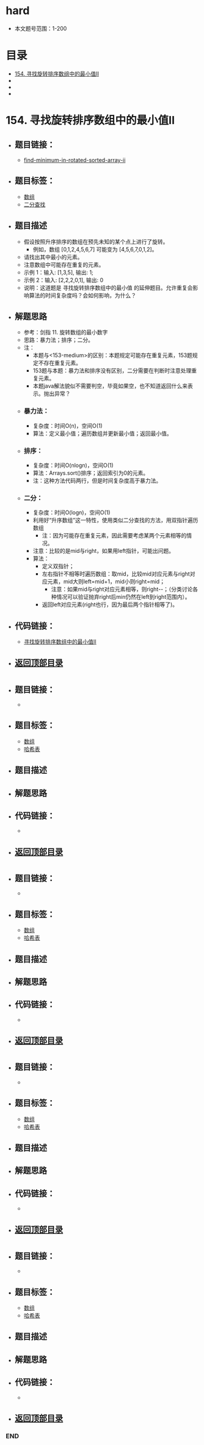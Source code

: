 # hard
- 本文题号范围：1-200


# 目录
<!-- GFM-TOC -->
* [154. 寻找旋转排序数组中的最小值II](#154-寻找旋转排序数组中的最小值ii)
* []()
* []()
* []()
<!-- GFM-TOC -->



# 154. 寻找旋转排序数组中的最小值II
- ## 题目链接：
  - [find-minimum-in-rotated-sorted-array-ii](https://leetcode-cn.com/problems/find-minimum-in-rotated-sorted-array-ii/)

- ## 题目标签：
  - [数组](https://github.com/anliux/PracticePool/blob/master/LeetCode/docs/Array.md)
  - [二分查找](https://github.com/anliux/PracticePool/blob/master/LeetCode/docs/Binary%20Search.md)
  
- ## 题目描述
  - 假设按照升序排序的数组在预先未知的某个点上进行了旋转。
    - 例如，数组 [0,1,2,4,5,6,7] 可能变为 [4,5,6,7,0,1,2]。
  - 请找出其中最小的元素。
  - 注意数组中可能存在重复的元素。
  - 示例 1：输入: [1,3,5], 输出: 1;
  - 示例 2：输入: [2,2,2,0,1], 输出: 0
  - 说明：这道题是 寻找旋转排序数组中的最小值 的延伸题目。允许重复会影响算法的时间复杂度吗？会如何影响，为什么？

- ## 解题思路
  - 参考：剑指 11. 旋转数组的最小数字
  - 思路：暴力法；排序；二分。
  - 注：
    - 本题与<153-medium>的区别：本题规定可能存在重复元素，153题规定不存在重复元素。
    - 153题与本题：暴力法和排序没有区别，二分需要在判断时注意处理重复元素。
    - 本题java解法貌似不需要判空，毕竟如果空，也不知道返回什么来表示。抛出异常？
  - ### 暴力法：
    - 复杂度：时间O(n)，空间O(1)
    - 算法：定义最小值；遍历数组并更新最小值；返回最小值。
  - ### 排序：
    - 复杂度：时间O(nlogn)，空间O(1)
    - 算法：Arrays.sort()排序；返回索引为0的元素。
    - 注：这种方法代码两行，但是时间复杂度高于暴力法。
  - ### 二分：
    - 复杂度：时间O(logn)，空间O(1)
    - 利用好“升序数组”这一特性，使用类似二分查找的方法，用双指针遍历数组
      - 注：因为可能存在重复元素，因此需要考虑某两个元素相等的情况。
    - 注意：比较的是mid与right，如果用left指针，可能出问题。
    - 算法：
      - 定义双指针；
      - 左右指针不相等时遍历数组：取mid，比较mid对应元素与right对应元素，mid大则left=mid+1，mid小则right=mid；
        - 注意：如果mid与right对应元素相等，则right--；（分类讨论各种情况可以验证抛弃right后min仍然在left到right范围内）。
      - 返回left对应元素(right也行，因为最后两个指针相等了)。

- ## 代码链接：
  - [寻找旋转排序数组中的最小值II](https://github.com/anliux/PracticePool/blob/master/LeetCode/src/0154-find-minimum-in-rotated-sorted-array-ii.java)

<!-- GFM-TOC -->
* ## [返回顶部目录](#目录)
<!-- GFM-TOC -->



# 
- ## 题目链接：
  - []()

- ## 题目标签：
  - [数组](https://github.com/anliux/PracticePool/blob/master/LeetCode/docs/Array.md)
  - [哈希表](https://github.com/anliux/PracticePool/blob/master/LeetCode/docs/Hash%20Table.md)
  
- ## 题目描述
 

- ## 解题思路


- ## 代码链接：
  - []()

<!-- GFM-TOC -->
* ## [返回顶部目录](#目录)
<!-- GFM-TOC -->




# 
- ## 题目链接：
  - []()

- ## 题目标签：
  - [数组](https://github.com/anliux/PracticePool/blob/master/LeetCode/docs/Array.md)
  - [哈希表](https://github.com/anliux/PracticePool/blob/master/LeetCode/docs/Hash%20Table.md)
  
- ## 题目描述
 

- ## 解题思路


- ## 代码链接：
  - []()

<!-- GFM-TOC -->
* ## [返回顶部目录](#目录)
<!-- GFM-TOC -->





# 
- ## 题目链接：
  - []()

- ## 题目标签：
  - [数组](https://github.com/anliux/PracticePool/blob/master/LeetCode/docs/Array.md)
  - [哈希表](https://github.com/anliux/PracticePool/blob/master/LeetCode/docs/Hash%20Table.md)
  
- ## 题目描述
 

- ## 解题思路


- ## 代码链接：
  - []()

<!-- GFM-TOC -->
* ## [返回顶部目录](#目录)
<!-- GFM-TOC -->





# 
- ## 题目链接：
  - []()

- ## 题目标签：
  - [数组](https://github.com/anliux/PracticePool/blob/master/LeetCode/docs/Array.md)
  - [哈希表](https://github.com/anliux/PracticePool/blob/master/LeetCode/docs/Hash%20Table.md)
  
- ## 题目描述
 

- ## 解题思路


- ## 代码链接：
  - []()

<!-- GFM-TOC -->
* ## [返回顶部目录](#目录)
<!-- GFM-TOC -->






### END
